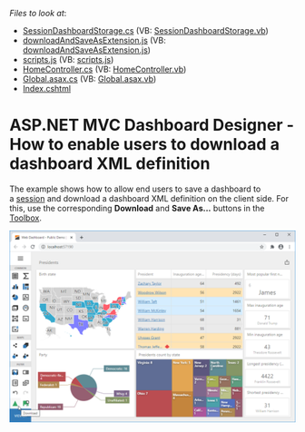 <!-- default file list -->
*Files to look at*:

* [SessionDashboardStorage.cs](./CS/App_Code/SessionDashboardStorage.cs) (VB: [SessionDashboardStorage.vb](./VB/App_Code/SessionDashboardStorage.vb))
* [downloadAndSaveAsExtension.js](./CS/Content/downloadAndSaveAsExtension.js) (VB: [downloadAndSaveAsExtension.js](./VB/Content/downloadAndSaveAsExtension.js))
* [scripts.js](./CS/Content/scripts.js) (VB: [scripts.js](./VB/Content/scripts.js))
* [HomeController.cs](./CS/Controllers/HomeController.cs) (VB: [HomeController.vb](./VB/Controllers/HomeController.vb))
* [Global.asax.cs](./CS/Global.asax.cs) (VB: [Global.asax.vb](./VB/Global.asax.vb))
* [Index.cshtml](./CS/Views/Home/Index.cshtml)
<!-- default file list end -->
# ASP.NET MVC Dashboard Designer - How to enable users to download a dashboard XML definition


The example shows how to allow end users to save a dashboard to a [session](https://docs.microsoft.com/en-us/dotnet/api/system.web.sessionstate.httpsessionstate) and download a dashboard XML definition on the client side. For this, use the corresponding **Download** and **Save As...** buttons in the [Toolbox](https://docs.devexpress.com/Dashboard/117442/web-dashboard/ui-elements/toolbox).

![](web-dashboard.png)
